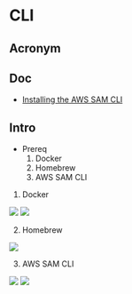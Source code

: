 # CLI

## Acronym

## Doc
* [Installing the AWS SAM CLI](https://docs.aws.amazon.com/serverless-application-model/latest/developerguide/serverless-sam-cli-install.html)

## Intro
* Prereq
    1. Docker
    2. Homebrew
    3. AWS SAM CLI

1. Docker

[<img src="https://i.imgur.com/mcKoBKK.png">](https://i.imgur.com/mcKoBKK.png)
[<img src="https://i.imgur.com/eS2Epct.png">](https://i.imgur.com/eS2Epct.png)

2. Homebrew

[<img src="https://i.imgur.com/HhscP3E.png">](https://i.imgur.com/HhscP3E.png)

3. AWS SAM CLI

[<img src="https://i.imgur.com/nvgvbjT.png">](https://i.imgur.com/nvgvbjT.png)
[<img src="https://i.imgur.com/DFdr6Mj.png">](https://i.imgur.com/DFdr6Mj.png)
